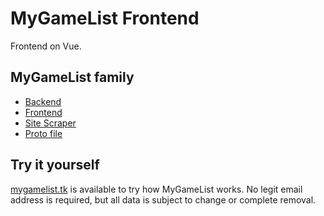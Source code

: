 # MyGameList Frontend

Frontend on Vue.

## MyGameList family

- [Backend](https://github.com/br3w0r/gamelist-backend)
- [Frontend](https://github.com/br3w0r/gamelist-frontend)
- [Site Scraper](https://github.com/br3w0r/gamelist-scraper)
- [Proto file](https://github.com/br3w0r/gamelist-proto)

## Try it yourself

[mygamelist.tk](https://mygamelist.tk/) is available to try how MyGameList works. No legit email address is required, but all data is subject to change or complete removal.
